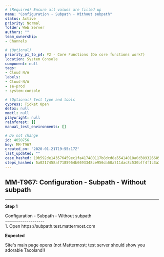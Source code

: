 ```yaml
---
# (Required) Ensure all values are filled up
name: "Configuration - Subpath - Without subpath"
status: Active
priority: Normal
folder: Web Server
authors: ""
team_ownership: 
- Channels

# (Optional)
priority_p1_to_p4: P2 - Core Functions (Do core functions work?)
location: System Console
component: null
tags: 
- Cloud N/A
labels: 
- Cloud-N/A
- se-prod
- system-console

# (Optional) Test type and tools
cypress: Ticket Open
detox: null
mmctl: null
playwright: null
rainforest: []
manual_test_environments: []

# Do not change
id: 4050756
key: MM-T967
created_on: "2020-01-21T19:55:17Z"
last_updated: ""
case_hashed: 19b592de143576459ec1fa417480117b8dcd8a55414018a0d3093266854e94a6542ee1b106f4026442fd099ae8fde779
steps_hashed: 5a0217458af7185964b6693348ce956da60a511dac8c530bff4f1c3a3544c8ac9c197af85cae79f44eff14eb8ad5004d
---
```


<!-- (Auto-generated) Based on frontmatter's "key" and "name" -->

## MM-T967: Configuration - Subpath - Without subpath

---

**Step 1**

Configuration - Subpath - Without subpath\
\--------------------\
1\. Open https\://subpath.test.mattermost.com

**Expected**

Site's main page opens (not Mattermost; test server should show you adorable Tacoland!)
